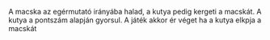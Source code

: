 A macska az egérmutató irányába halad, a kutya pedig kergeti a macskát. A kutya a pontszám alapján gyorsul. A játék akkor ér véget ha a kutya elkpja a macskát
